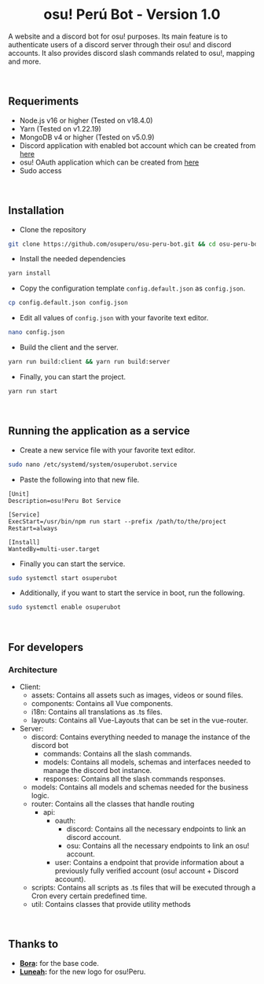 <h1 align="center">osu! Perú Bot - Version 1.0</h1>

<p>
    A website and a discord bot for osu! purposes.  Its main feature is to authenticate users of a discord server through their osu! and discord accounts. It also provides discord slash commands related to osu!, mapping and more.
</p>
<br>

## Requeriments
- Node.js v16 or higher (Tested on v18.4.0)
- Yarn (Tested on v1.22.19)
- MongoDB v4 or higher (Tested on v5.0.9)
- Discord application with enabled bot account which can be created from [here](https://discord.com/developers/applications)
- osu! OAuth application which can be created from [here](https://osu.ppy.sh/home/account/edit)
- Sudo access

<br>

## Installation
- Clone the repository
```sh
git clone https://github.com/osuperu/osu-peru-bot.git && cd osu-peru-bot
```
- Install the needed dependencies
```sh
yarn install
```
- Copy the configuration template `config.default.json` as `config.json`.
```sh
cp config.default.json config.json
```
- Edit all values of `config.json` with your favorite text editor.
```sh
nano config.json
```
- Build the client and the server.
```sh
yarn run build:client && yarn run build:server
```
- Finally, you can start the project.
```sh
yarn run start
```

<br>

## Running the application as a service
- Create a new service file with your favorite text editor.
```sh
sudo nano /etc/systemd/system/osuperubot.service
```
- Paste the following into that new file.
```
[Unit]
Description=osu!Peru Bot Service

[Service]
ExecStart=/usr/bin/npm run start --prefix /path/to/the/project
Restart=always

[Install]
WantedBy=multi-user.target
```
- Finally you can start the service.
```sh
sudo systemctl start osuperubot
```
- Additionally, if you want to start the service in boot, run the following.
```sh
sudo systemctl enable osuperubot
```

<br>

## For developers
### Architecture
- Client:
    - assets: Contains all assets such as images, videos or sound files.
    - components: Contains all Vue components.
    - i18n: Contains all translations as .ts files.
    - layouts: Contains all Vue-Layouts that can be set in the vue-router.
- Server:
    - discord: Contains everything needed to manage the instance of the discord bot
        - commands: Contains all the slash commands.
        - models: Contains all models, schemas and interfaces needed to manage the discord bot instance.
        - responses: Contains all the slash commands responses.
    - models: Contains all models and schemas needed for the business logic.
    - router: Contains all the classes that handle routing
        - api:
            - oauth:
                - discord: Contains all the necessary endpoints to link an discord account.
                - osu: Contains all the necessary endpoints to link an osu! account.
            - user: Contains a endpoint that provide information about a previously fully verified account (osu! account + Discord account).
    - scripts: Contains all scripts as .ts files that will be executed through a Cron every certain predefined time.
    - util: Contains classes that provide utility methods

<br>

## Thanks to
- **[Bora](https://github.com/Coderbora/):** for the base code.
- **[Luneah](https://ripple.moe/u/54458):** for the new logo for osu!Peru.
